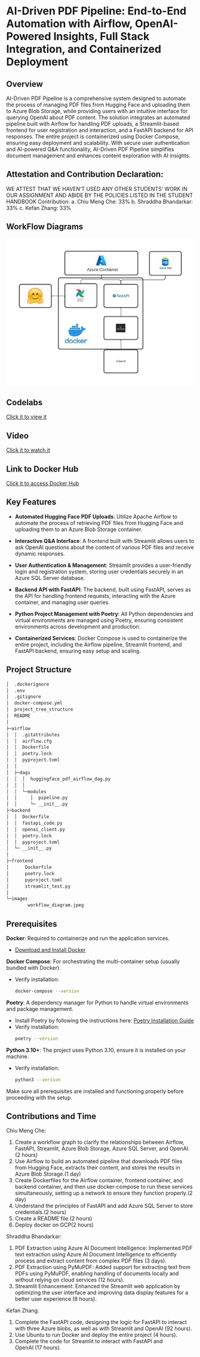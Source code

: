 # AI-Driven PDF Pipeline: End-to-End Automation with Airflow, OpenAI-Powered Insights, Full Stack Integration, and Containerized Deployment

## Overview

AI-Driven PDF Pipeline is a comprehensive system designed to automate the process of managing PDF files from Hugging Face and uploading them to Azure Blob Storage, while providing users with an intuitive interface for querying OpenAI about PDF content. The solution integrates an automated pipeline built with Airflow for handling PDF uploads, a Streamlit-based frontend for user registration and interaction, and a FastAPI backend for API responses. The entire project is containerized using Docker Compose, ensuring easy deployment and scalability. With secure user authentication and AI-powered Q&A functionality, AI-Driven PDF Pipeline simplifies document management and enhances content exploration with AI insights.

## Attestation and Contribution Declaration:

WE ATTEST THAT WE HAVEN’T USED ANY OTHER STUDENTS’ WORK IN OUR
ASSIGNMENT AND ABIDE BY THE POLICIES LISTED IN THE STUDENT HANDBOOK
Contribution:
a. Chiu Meng Che: 33%
b. Shraddha Bhandarkar: 33%
c. Kefan Zhang: 33%

## WorkFlow Diagrams

![workflow](images/workflow_diagram.jpeg)

## Codelabs

[Click it to view it](https://codelabs-preview.appspot.com/?file_id=1gBQts95I9VOnikyCroLEi9CNN_CU3dvoj7Q-2rhd6xU#5) 

## Video 

[Click it to watch it](https://youtu.be/wjVGeD8FlPI)

## Link to Docker Hub

[Click it to access Docker Hub](https://hub.docker.com/repository/docker/mengche881007/docker-labs/general) 

## Key Features

- **Automated Hugging Face PDF Uploads**:
  Utilize Apache Airflow to automate the process of retrieving PDF files from Hugging Face and uploading them to an Azure Blob Storage container.
  
- **Interactive Q&A Interface**:
  A frontend built with Streamlit allows users to ask OpenAI questions about the content of various PDF files and receive dynamic responses.

- **User Authentication & Management**:
  Streamlit provides a user-friendly login and registration system, storing user credentials securely in an Azure SQL Server database.

- **Backend API with FastAPI**:
  The backend, built using FastAPI, serves as the API for handling frontend requests, interacting with the Azure container, and managing user queries.

- **Python Project Management with Poetry**:
  All Python dependencies and virtual environments are managed using Poetry, ensuring consistent environments across development and production.

- **Containerized Services**:
  Docker Compose is used to containerize the entire project, including the Airflow pipeline, Streamlit frontend, and FastAPI backend, ensuring easy setup and scaling.

## Project Structure

```bash
│  .dockerignore
│  .env
│  .gitignore
│  docker-compose.yml
│  project_tree_structure
│  README
│  
├─airflow
│  │  .gitattributes
│  │  airflow.cfg
│  │  Dockerfile
│  │  poetry.lock
│  │  pyproject.toml
│  │  
│  ├─dags
│  │  │  huggingface_pdf_airflow_dag.py
│  │  │  
│  │  └─modules
│  │     │  pipeline.py
│  │     └─ __init__.py
├─backend
│  │  Dockerfile
│  │  fastapi_code.py
│  │  openai_client.py
│  │  poetry.lock
│  │  pyproject.toml
│  └─ __init__.py
│
├─frontend
│      Dockerfile
│      poetry.lock
│      pyproject.toml
│      streamlit_test.py
│
└─images
        workflow_diagram.jpeg
```

## Prerequisites

**Docker**: Required to containerize and run the application services.
- [Download and Install Docker](https://www.docker.com/get-started)
   
**Docker Compose**: For orchestrating the multi-container setup (usually bundled with Docker).
- Verify installation: 
  ```bash
  docker-compose --version
  ```

**Poetry**: A dependency manager for Python to handle virtual environments and package management.
- Install Poetry by following the instructions here: [Poetry Installation Guide](https://python-poetry.org/docs/#installation)
- Verify installation: 
  ```bash
  poetry --version
   ```

**Python 3.10+**: The project uses Python 3.10, ensure it is installed on your machine.
- Verify installation: 
  ```bash
  python3 --version
  ```

Make sure all prerequisites are installed and functioning properly before proceeding with the setup.

## Contributions and Time

Chiu Meng Che:
1. Create a workflow graph to clarify the relationships between Airflow, FastAPI, Streamlit, Azure Blob Storage, Azure SQL Server, and OpenAI.(2 hours)
2. Use Airflow to build an automated pipeline that downloads PDF files from Hugging Face, extracts their content, and stores the results in Azure Blob Storage.(1 day)
3. Create Dockerfiles for the Airflow container, frontend container, and backend container, and then use docker-compose to run these services simultaneously, setting up a network to ensure  they function properly.(2 day)
4. Understand the principles of FastAPI and add Azure SQL Server to store credentials.(2 hours)
5. Create a README file.(2 hours)
6. Deploy docker on GCP(2 hours)

Shraddha Bhandarkar:
1. PDF Extraction using Azure AI Document Intelligence: Implemented PDF text extraction using Azure AI Document Intelligence to efficiently process and extract content from complex PDF files (3 days).
2. PDF Extraction using PyMuPDF: Added support for extracting text from PDFs using PyMuPDF, enabling handling of documents locally and without relying on cloud services (12 hours).
3. Streamlit Enhancement: Enhanced the Streamlit web application by optimizing the user interface and improving data display features for a better user experience (8 hours).

Kefan Zhang:
1.	Complete the FastAPI code, designing the logic for FastAPI to interact with three Azure blobs, as well as with Streamlit and OpenAI (92 hours).
2.	Use Ubuntu to run Docker and deploy the entire project (4 hours).
3.	Complete the code for Streamlit to interact with FastAPI and OpenAI (17 hours).